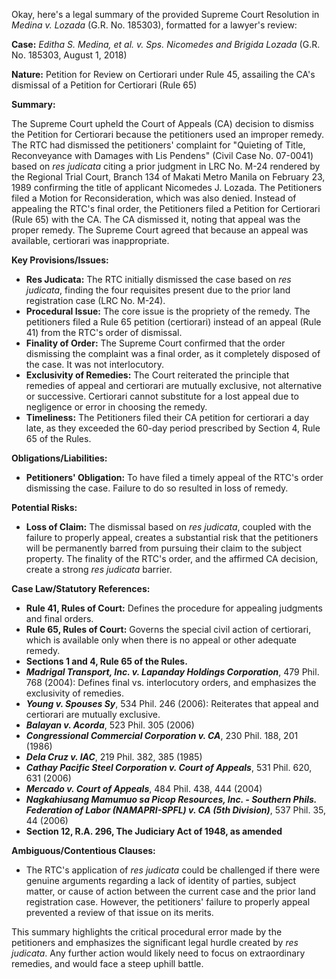 Okay, here's a legal summary of the provided Supreme Court Resolution in *Medina v. Lozada* (G.R. No. 185303), formatted for a lawyer's review:

**Case:** *Editha S. Medina, et al. v. Sps. Nicomedes and Brigida Lozada* (G.R. No. 185303, August 1, 2018)

**Nature:** Petition for Review on Certiorari under Rule 45, assailing the CA's dismissal of a Petition for Certiorari (Rule 65)

**Summary:**

The Supreme Court upheld the Court of Appeals (CA) decision to dismiss the Petition for Certiorari because the petitioners used an improper remedy. The RTC had dismissed the petitioners' complaint for "Quieting of Title, Reconveyance with Damages with Lis Pendens" (Civil Case No. 07-0041) based on *res judicata* citing a prior judgment in LRC No. M-24 rendered by the Regional Trial Court, Branch 134 of Makati Metro Manila on February 23, 1989 confirming the title of applicant Nicomedes J. Lozada. The Petitioners filed a Motion for Reconsideration, which was also denied. Instead of appealing the RTC's final order, the Petitioners filed a Petition for Certiorari (Rule 65) with the CA. The CA dismissed it, noting that appeal was the proper remedy. The Supreme Court agreed that because an appeal was available, certiorari was inappropriate.

**Key Provisions/Issues:**

*   **Res Judicata:** The RTC initially dismissed the case based on *res judicata*, finding the four requisites present due to the prior land registration case (LRC No. M-24).
*   **Procedural Issue:**  The core issue is the propriety of the remedy. The petitioners filed a Rule 65 petition (certiorari) instead of an appeal (Rule 41) from the RTC's order of dismissal.
*   **Finality of Order:** The Supreme Court confirmed that the order dismissing the complaint was a final order, as it completely disposed of the case. It was not interlocutory.
*   **Exclusivity of Remedies:**  The Court reiterated the principle that remedies of appeal and certiorari are mutually exclusive, not alternative or successive. Certiorari cannot substitute for a lost appeal due to negligence or error in choosing the remedy.
*   **Timeliness:** The Petitioners filed their CA petition for certiorari a day late, as they exceeded the 60-day period prescribed by Section 4, Rule 65 of the Rules.

**Obligations/Liabilities:**

*   **Petitioners' Obligation:** To have filed a timely appeal of the RTC's order dismissing the case.  Failure to do so resulted in loss of remedy.

**Potential Risks:**

*   **Loss of Claim:** The dismissal based on *res judicata*, coupled with the failure to properly appeal, creates a substantial risk that the petitioners will be permanently barred from pursuing their claim to the subject property. The finality of the RTC's order, and the affirmed CA decision, create a strong *res judicata* barrier.

**Case Law/Statutory References:**

*   **Rule 41, Rules of Court:** Defines the procedure for appealing judgments and final orders.
*   **Rule 65, Rules of Court:** Governs the special civil action of certiorari, which is available only when there is no appeal or other adequate remedy.
*   **Sections 1 and 4, Rule 65 of the Rules.**
*   ***Madrigal Transport, Inc. v. Lapanday Holdings Corporation***, 479 Phil. 768 (2004): Defines final vs. interlocutory orders, and emphasizes the exclusivity of remedies.
*   ***Young v. Spouses Sy***, 534 Phil. 246 (2006): Reiterates that appeal and certiorari are mutually exclusive.
*   ***Balayan v. Acorda***, 523 Phil. 305 (2006)
*   ***Congressional Commercial Corporation v. CA***, 230 Phil. 188, 201 (1986)
*   ***Dela Cruz v. IAC***, 219 Phil. 382, 385 (1985)
*   ***Cathay Pacific Steel Corporation v. Court of Appeals***, 531 Phil. 620, 631 (2006)
*   ***Mercado v. Court of Appeals***, 484 Phil. 438, 444 (2004)
*   ***Nagkahiusang Mamumuo sa Picop Resources, Inc. - Southern Phils. Federation of Labor (NAMAPRI-SPFL) v. CA (5th Division)***, 537 Phil. 35, 44 (2006)
*   **Section 12, R.A. 296, The Judiciary Act of 1948, as amended**

**Ambiguous/Contentious Clauses:**

*   The RTC's application of *res judicata* could be challenged if there were genuine arguments regarding a lack of identity of parties, subject matter, or cause of action between the current case and the prior land registration case. However, the petitioners' failure to properly appeal prevented a review of that issue on its merits.

This summary highlights the critical procedural error made by the petitioners and emphasizes the significant legal hurdle created by *res judicata*. Any further action would likely need to focus on extraordinary remedies, and would face a steep uphill battle.
